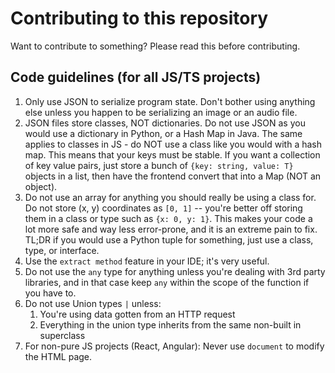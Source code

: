 # Contributing to this repository

Want to contribute to something? Please read this before contributing.

## Code guidelines (for all JS/TS projects)

1. Only use JSON to serialize program state. Don't bother using anything else unless you happen to be serializing an image or an audio file.
2. JSON files store classes, NOT dictionaries. Do not use JSON as you would use a dictionary in Python, or a Hash Map in Java. The same applies to classes in JS - do NOT use a class like you would with a hash map. This means that your keys must be stable. If you want a collection of key value pairs, just store a bunch of `{key: string, value: T}` objects in a list, then have the frontend convert that into a Map (NOT an object).
3. Do not use an array for anything you should really be using a class for. Do not store (x, y) coordinates as `[0, 1]` -- you're better off storing them in a class or type such as `{x: 0, y: 1}`. This makes your code a lot more safe and way less error-prone, and it is an extreme pain to fix. TL;DR if you would use a Python tuple for something, just use a class, type, or interface.
4. Use the `extract method` feature in your IDE; it's very useful.
5. Do not use the `any` type for anything unless you're dealing with 3rd party libraries, and in that case keep `any` within the scope of the function if you have to.
6. Do not use Union types `|` unless:
   1. You're using data gotten from an HTTP request
   2. Everything in the union type inherits from the same non-built in superclass
7. For non-pure JS projects (React, Angular): Never use `document` to modify the HTML page.
